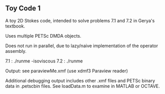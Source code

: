 Toy Code 1
----------

A toy 2D Stokes code, intended to solve problems 7.1 and 7.2 in Gerya's textbook.

Uses multiple PETSc DMDA objects.

Does not run in parallel, due to lazy/naive implementation of the operator assembly.

7.1 : 
  ./runme -isoviscous
7.2 : 
  ./runme

Output: see paraviewMe.xmf (use xdmf3 Paraview reader)

Additional debugging output includes other .xmf files and PETSc binary data in .petscbin files. See loadData.m to examine in MATLAB or OCTAVE.
